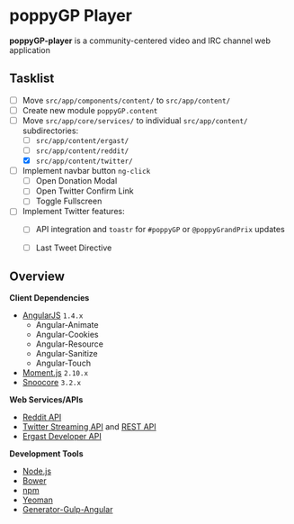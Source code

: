 poppyGP Player
==============

__poppyGP-player__ is a community-centered video and IRC channel web application

Tasklist
--------
 * [ ] Move `src/app/components/content/` to `src/app/content/`
 * [ ] Create new module `poppyGP.content`
 * [ ] Move `src/app/core/services/` to individual `src/app/content/` subdirectories:
   * [ ] `src/app/content/ergast/`
   * [ ] `src/app/content/reddit/`
   * [x] `src/app/content/twitter/`
 * [ ] Implement navbar button `ng-click`
   * [ ] Open Donation Modal
   * [ ] Open Twitter Confirm Link  
   * [ ] Toggle Fullscreen
 * [ ] Implement Twitter features:
   * [ ] API integration and `toastr` for `#poppyGP` or `@poppyGrandPrix` updates
   * [ ] Last Tweet Directive


Overview
--------

__Client Dependencies__

 * [AngularJS][angular] `1.4.x`
   * Angular-Animate
   * Angular-Cookies
   * Angular-Resource
   * Angular-Sanitize
   * Angular-Touch
 * [Moment.js][moment] `2.10.x`
 * [Snoocore][snoocore] `3.2.x`

__Web Services/APIs__

 * [Reddit API][reddit]
 * [Twitter Streaming API][twitter-stream] and [REST API][twitter-rest]
 * [Ergast Developer API][ergast]

__Development Tools__

 * [Node.js][nodejs]
 * [Bower][bower]
 * [npm][npm]
 * [Yeoman][yeoman]
 * [Generator-Gulp-Angular][yo-gulp-ng]


[angular]://angularjs.org
[moment]://momentjs.com
[snoocore]://snoocore.readme.io

[ergast]://ergast.com/mrd/
[reddit]://reddit.com/dev/api
[twitter-stream]://dev.twitter.com/streaming/userstreams
[twitter-rest]://dev.twitter.com/rest/reference/get/statuses/user_timeline

[yeoman]://yeoman.io
[yo-gulp-ng]://github.com/Swiip/generator-gulp-angular/
[bower]://bower.io
[nodejs]://nodejs.org
[npm]://npmjs.com
[gulpjs]://gulpjs.com

[aws]://aws.amazon.com
[firebase]://firebase.com

